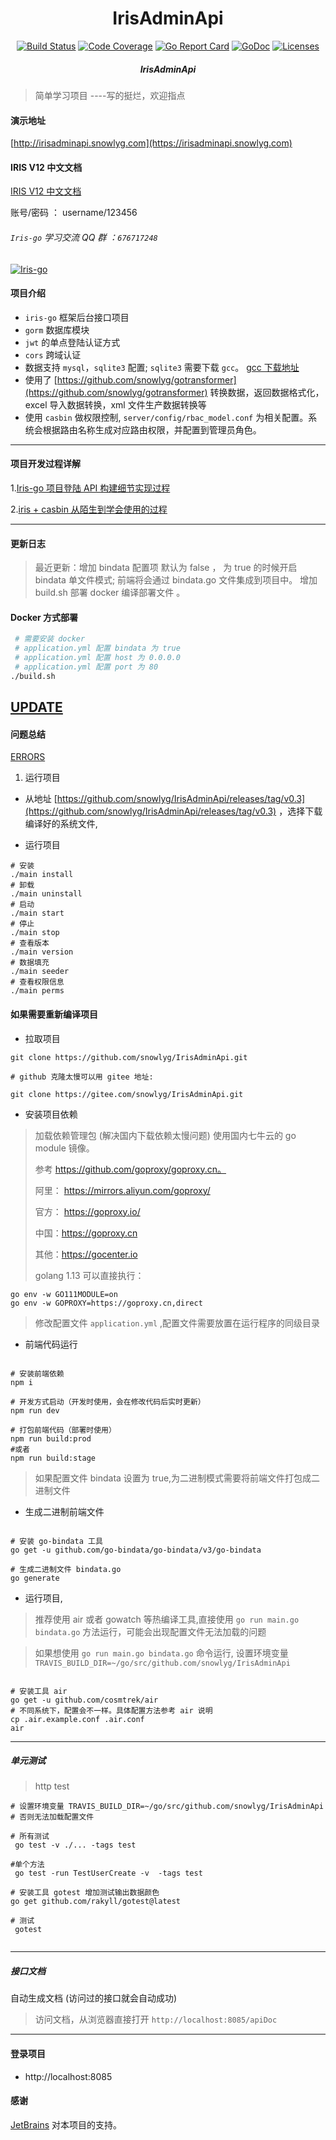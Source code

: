 <h1 align="center">IrisAdminApi</h1>

<div align="center">
    <a href="https://travis-ci.org/snowlyg/IrisAdminApi"><img src="https://travis-ci.org/snowlyg/IrisAdminApi.svg?branch=master" alt="Build Status"></a>
    <a href="https://codecov.io/gh/snowlyg/IrisAdminApi"><img src="https://codecov.io/gh/snowlyg/IrisAdminApi/branch/master/graph/badge.svg" alt="Code Coverage"></a>
    <a href="https://goreportcard.com/report/github.com/snowlyg/IrisAdminApi"><img src="https://goreportcard.com/badge/github.com/snowlyg/IrisAdminApi" alt="Go Report Card"></a>
    <a href="https://godoc.org/github.com/snowlyg/IrisAdminApi"><img src="https://godoc.org/github.com/snowlyg/IrisAdminApi?status.svg" alt="GoDoc"></a>
    <a href="https://github.com/snowlyg/IrisAdminApi/blob/master/LICENSE"><img src="https://img.shields.io/github/license/snowlyg/IrisAdminApi" alt="Licenses"></a>
    <h5 align="center">IrisAdminApi</h5>
</div>

> 简单学习项目 ----写的挺烂，欢迎指点
>
#### 演示地址
[http://irisadminapi.snowlyg.com](https://irisadminapi.snowlyg.com)

#### IRIS V12 中文文档
[IRIS V12 中文文档](https://www.snowlyg.com/chapter/1)

账号/密码 ： username/123456

###### `Iris-go` 学习交流 QQ 群 ：`676717248`
<a target="_blank" href="//shang.qq.com/wpa/qunwpa?idkey=cc99ccf86be594e790eacc91193789746af7df4a88e84fe949e61e5c6d63537c"><img border="0" src="http://pub.idqqimg.com/wpa/images/group.png" alt="Iris-go" title="Iris-go"></a>


#### 项目介绍
- `iris-go` 框架后台接口项目
- `gorm` 数据库模块 
- `jwt` 的单点登陆认证方式
- `cors` 跨域认证
- 数据支持 `mysql`，`sqlite3` 配置; `sqlite3` 需要下载 `gcc`。  [gcc 下载地址](http://mingw-w64.org/doku.php/download)
- 使用了 [https://github.com/snowlyg/gotransformer](https://github.com/snowlyg/gotransformer) 转换数据，返回数据格式化，excel 导入数据转换，xml 文件生产数据转换等 
- 使用 `casbin` 做权限控制, `server/config/rbac_model.conf` 为相关配置。系统会根据路由名称生成对应路由权限，并配置到管理员角色。

 
---

#### 项目开发过程详解

1.[Iris-go 项目登陆 API 构建细节实现过程](https://www.snowlyg.com/#/detail/1)

2.[iris + casbin 从陌生到学会使用的过程](https://www.snowlyg.com/#/detail/2)

---

#### 更新日志

> 最近更新：增加 bindata 配置项 默认为 false ， 为 true 的时候开启 bindata 单文件模式;
> 前端将会通过 bindata.go 文件集成到项目中。
> 增加 build.sh 部署 docker 编译部署文件 。

#### Docker 方式部署
```bash
 # 需要安装 docker 
 # application.yml 配置 bindata 为 true
 # application.yml 配置 host 为 0.0.0.0
 # application.yml 配置 port 为 80
./build.sh

```

[UPDATE](UPDATE.MD)
---

#### 问题总结

[ERRORS](ERRORS.MD)


1. 运行项目
- 从地址 [https://github.com/snowlyg/IrisAdminApi/releases/tag/v0.3](https://github.com/snowlyg/IrisAdminApi/releases/tag/v0.3) ，选择下载编译好的系统文件,

- 运行项目 

```shell script
# 安装
./main install
# 卸载
./main uninstall
# 启动
./main start
# 停止
./main stop
# 查看版本
./main version
# 数据填充
./main seeder
# 查看权限信息
./main perms
```


#### 如果需要重新编译项目

- 拉取项目

```shell script
git clone https://github.com/snowlyg/IrisAdminApi.git

# github 克隆太慢可以用 gitee 地址:

git clone https://gitee.com/snowlyg/IrisAdminApi.git

```

- 安装项目依赖

>加载依赖管理包 (解决国内下载依赖太慢问题)
>使用国内七牛云的 go module 镜像。
>
>参考 https://github.com/goproxy/goproxy.cn。
>
>阿里： https://mirrors.aliyun.com/goproxy/
>
>官方： https://goproxy.io/
>
>中国：https://goproxy.cn
>
>其他：https://gocenter.io
>
>golang 1.13 可以直接执行：
```shell script
go env -w GO111MODULE=on
go env -w GOPROXY=https://goproxy.cn,direct
```

> 修改配置文件 `application.yml` ,配置文件需要放置在运行程序的同级目录

- 前端代码运行
```shell script

# 安装前端依赖
npm i

# 开发方式启动（开发时使用，会在修改代码后实时更新）
npm run dev 

# 打包前端代码（部署时使用）
npm run build:prod  
#或者  
npm run build:stage

```
> 如果配置文件 bindata 设置为 true,为二进制模式需要将前端文件打包成二进制文件
- 生成二进制前端文件
```shell script

# 安装 go-bindata 工具
go get -u github.com/go-bindata/go-bindata/v3/go-bindata

# 生成二进制文件 bindata.go
go generate 

```

- 运行项目,
>推荐使用 air 或者 gowatch 等热编译工具,直接使用 `go run main.go bindata.go`  方法运行，可能会出现配置文件无法加载的问题

>如果想使用 `go run main.go bindata.go` 命令运行, 设置环境变量 `TRAVIS_BUILD_DIR=~/go/src/github.com/snowlyg/IrisAdminApi`

```shell script

# 安装工具 air    
go get -u github.com/cosmtrek/air
# 不同系统下，配置会不一样。具体配置方法参考 air 说明
cp .air.example.conf .air.conf
air
```

---
##### 单元测试 
> http test
>
> 

```shell script
# 设置环境变量 TRAVIS_BUILD_DIR=~/go/src/github.com/snowlyg/IrisAdminApi
# 否则无法加载配置文件

# 所有测试
 go test -v ./... -tags test
 
#单个方法
 go test -run TestUserCreate -v  -tags test

# 安装工具 gotest 增加测试输出数据颜色
go get github.com/rakyll/gotest@latest

# 测试
 gotest  
 
```

---

##### 接口文档
自动生成文档 (访问过的接口就会自动成功)
>访问文档，从浏览器直接打开 `http://localhost:8085/apiDoc`
---

#### 登录项目
- http://localhost:8085

#### 感谢 

[JetBrains](https://www.jetbrains.com/?from=IrisAdminApi) 对本项目的支持。

